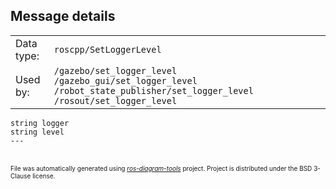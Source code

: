 <!--
File was automatically generated using 'ros-diagram-tools' project.
Project is distributed under the BSD 3-Clause license.
-->


## Message details

|     |     |
| --- | --- |
| Data type: | `roscpp/SetLoggerLevel` |
| Used by: | `/gazebo/set_logger_level /gazebo_gui/set_logger_level /robot_state_publisher/set_logger_level /rosout/set_logger_level` |

```
string logger
string level
---

```


</br>
<font size="1">
File was automatically generated using <a href="https://github.com/anetczuk/ros-diagram-tools"><i>ros-diagram-tools</i></a> project.
Project is distributed under the BSD 3-Clause license.
</font>

